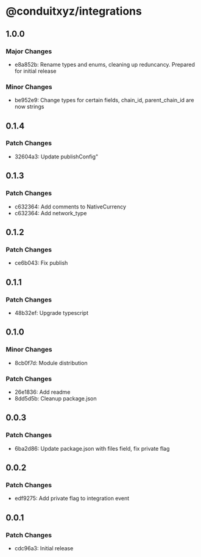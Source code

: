 # @conduitxyz/integrations

## 1.0.0

### Major Changes

- e8a852b: Rename types and enums, cleaning up reduncancy. Prepared for initial release

### Minor Changes

- be952e9: Change types for certain fields, chain_id, parent_chain_id are now strings

## 0.1.4

### Patch Changes

- 32604a3: Update publishConfig"

## 0.1.3

### Patch Changes

- c632364: Add comments to NativeCurrency
- c632364: Add network_type

## 0.1.2

### Patch Changes

- ce6b043: Fix publish

## 0.1.1

### Patch Changes

- 48b32ef: Upgrade typescript

## 0.1.0

### Minor Changes

- 8cb0f7d: Module distribution

### Patch Changes

- 26e1836: Add readme
- 8dd5d5b: Cleanup package.json

## 0.0.3

### Patch Changes

- 6ba2d86: Update package.json with files field, fix private flag

## 0.0.2

### Patch Changes

- edf9275: Add private flag to integration event

## 0.0.1

### Patch Changes

- cdc96a3: Initial release
